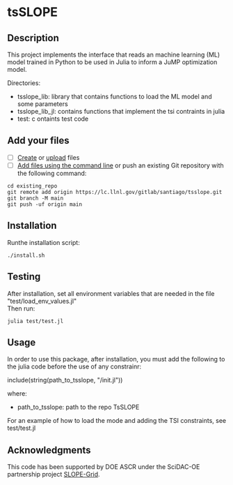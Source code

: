 # tsSLOPE


## Description

This project implements the interface that reads an machine learning (ML) model trained in Python to be used in Julia to inform a JuMP optimization model. 

Directories:
  - tsslope_lib: library that contains functions to load the ML model and some parameters
  - tsslope_lib_jl: contains functions that implement the tsi contraints in julia
  - test: c ontaints test code

## Add your files

- [ ] [Create](https://docs.gitlab.com/ee/user/project/repository/web_editor.html#create-a-file) or [upload](https://docs.gitlab.com/ee/user/project/repository/web_editor.html#upload-a-file) files
- [ ] [Add files using the command line](https://docs.gitlab.com/ee/gitlab-basics/add-file.html#add-a-file-using-the-command-line) or push an existing Git repository with the following command:

```
cd existing_repo
git remote add origin https://lc.llnl.gov/gitlab/santiago/tsslope.git
git branch -M main
git push -uf origin main
```

## Installation

Runthe installation script:
  
    ./install.sh 

## Testing

After installation, set all environment variables that are needed in the file "test/load_env_values.jl"    
Then run:
   
    julia test/test.jl

## Usage

In order to use this package, after installation, you must add the following to the julia code before the use of any constrainr:

include(string(path_to_tsslope, "/init.jl"))
  
where: 
 - path_to_tsslope: path to the repo TsSLOPE

For an example of how to load the mode and adding the TSI constraints, see test/test.jl

## Acknowledgments

This code has been supported by DOE ASCR under the SciDAC-OE partnership project [SLOPE-Grid](https://slope-grid.github.io/).
